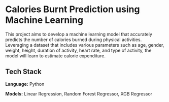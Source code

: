 
# Calories Burnt Prediction using Machine Learning

This project aims to develop a machine learning model that accurately predicts the number of calories burned during physical activities. Leveraging a dataset that includes various parameters such as age, gender, weight, height, duration of activity, heart rate, and type of activity, the model will learn to estimate calorie expenditure.



## Tech Stack

**Language:** Python

**Models:** Linear Regression, Random Forest Regressor, XGB Regressor 
